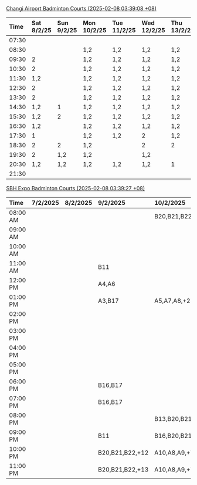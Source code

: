 [Changi Airport Badminton Courts (2025-02-08 03:39:08 +08)](https://www.carc.org.sg/FacilityBooking.aspx)

| Time   | Sat 8/2/25   | Sun 9/2/25   | Mon 10/2/25   | Tue 11/2/25   | Wed 12/2/25   | Thu 13/2/25   | Fri 14/2/25   |
|:-------|:-------------|:-------------|:--------------|:--------------|:--------------|:--------------|:--------------|
| 07:30  |              |              |               |               |               |               |               |
| 08:30  |              |              | 1,2           | 1,2           | 1,2           | 1,2           | 1,2           |
| 09:30  | 2            |              | 1,2           | 1,2           | 1,2           | 1,2           | 1,2           |
| 10:30  | 2            |              | 1,2           | 1,2           | 1,2           | 1,2           | 1,2           |
| 11:30  | 1,2          |              | 1,2           | 1,2           | 1,2           | 1,2           | 1,2           |
| 12:30  | 2            |              | 1,2           | 1,2           | 1,2           | 1,2           | 1,2           |
| 13:30  | 2            |              | 1,2           | 1,2           | 1,2           | 1,2           | 1,2           |
| 14:30  | 1,2          | 1            | 1,2           | 1,2           | 1,2           | 1,2           | 1,2           |
| 15:30  | 1,2          | 2            | 1,2           | 1,2           | 1,2           | 1,2           | 1,2           |
| 16:30  | 1,2          |              | 1,2           | 1,2           | 1,2           | 1,2           | 1,2           |
| 17:30  | 1            |              | 1,2           | 1,2           | 2             | 1,2           | 1,2           |
| 18:30  | 2            | 2            | 1,2           |               | 2             | 2             | 1             |
| 19:30  | 2            | 1,2          | 1,2           |               | 1,2           |               |               |
| 20:30  | 1,2          | 1,2          | 1,2           | 1,2           | 1,2           | 1             |               |
| 21:30  |              |              |               |               |               |               |               |

[SBH Expo Badminton Courts (2025-02-08 03:39:27 +08)](https://singaporebadmintonhall.getomnify.com/widgets/O3MRKGBH359GA55KHMG1RD)

| Time     | 7/2/2025   | 8/2/2025   | 9/2/2025        | 10/2/2025       | 11/2/2025      | 12/2/2025      | 13/2/2025      |
|:---------|:-----------|:-----------|:----------------|:----------------|:---------------|:---------------|:---------------|
| 08:00 AM |            |            |                 | B20,B21,B22,+5  | B19,B21,B22,+8 | B19,B21,B22,+9 | B19,B21,B22,+8 |
| 09:00 AM |            |            |                 |                 | B19,B21,B22,+9 | B19,B21,B22,+9 | B19,B21,B22,+9 |
| 10:00 AM |            |            |                 |                 | B19,B21,B22,+6 | B19,B20,B21,+4 | B19,B20,B22,+6 |
| 11:00 AM |            |            | B11             |                 | B20,B21,B22,+5 | B19,B20,B21,+5 | B19,B20,B22,+6 |
| 12:00 PM |            |            | A4,A6           |                 | B19,B21,B22,+9 | B19,B21,B22,+9 | B19,B21,B22,+9 |
| 01:00 PM |            |            | A3,B17          | A5,A7,A8,+2     | B19,B21,B22,+9 | B19,B21,B22,+9 | B19,B21,B22,+9 |
| 02:00 PM |            |            |                 |                 | B19,B21,B22,+6 | B19,B21,B22,+8 | B19,B21,B22,+9 |
| 03:00 PM |            |            |                 |                 | B12            | B19,B20,B21,+5 | B19,B21,B22,+4 |
| 04:00 PM |            |            |                 |                 |                | B13,B16,B21,+2 |                |
| 05:00 PM |            |            |                 |                 |                |                |                |
| 06:00 PM |            |            | B16,B17         |                 |                |                |                |
| 07:00 PM |            |            | B16,B17         |                 |                |                |                |
| 08:00 PM |            |            |                 | B13,B20,B21,+2  |                |                |                |
| 09:00 PM |            |            | B11             | B16,B20,B21,+10 |                |                |                |
| 10:00 PM |            |            | B20,B21,B22,+12 | A10,A8,A9,+7    |                |                |                |
| 11:00 PM |            |            | B20,B21,B22,+13 | A10,A8,A9,+7    |                |                |                |
